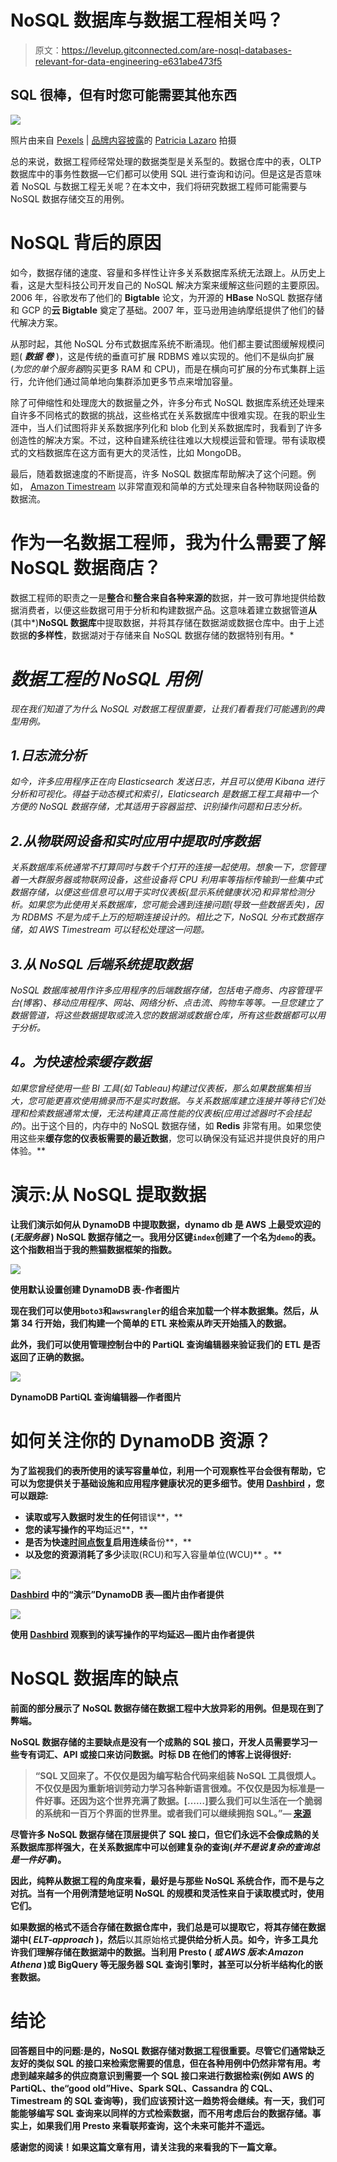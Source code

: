 # NoSQL 数据库与数据工程相关吗？

> 原文：<https://levelup.gitconnected.com/are-nosql-databases-relevant-for-data-engineering-e631abe473f5>

## SQL 很棒，但有时您可能需要其他东西

![](img/f6758ff6fe010439bfa457a9ae03fc7f.png)

照片由来自 [Pexels](https://www.pexels.com/photo/aerial-view-of-city-buildings-424184/?utm_content=attributionCopyText&utm_medium=referral&utm_source=pexels) | [品牌内容披露](https://www.annageller.com/disclosure)的 [Patricia Lazaro](https://www.pexels.com/@patricialazaro?utm_content=attributionCopyText&utm_medium=referral&utm_source=pexels) 拍摄

总的来说，数据工程师经常处理的数据类型是关系型的。数据仓库中的表，OLTP 数据库中的事务性数据—它们都可以使用 SQL 进行查询和访问。但是这是否意味着 NoSQL 与数据工程无关呢？在本文中，我们将研究数据工程师可能需要与 NoSQL 数据存储交互的用例。

# NoSQL 背后的原因

如今，数据存储的速度、容量和多样性让许多关系数据库系统无法跟上。从历史上看，这是大型科技公司开发自己的 NoSQL 解决方案来缓解这些问题的主要原因。2006 年，谷歌发布了他们的 **Bigtable** 论文，为开源的 **HBase** NoSQL 数据存储和 GCP 的**云 Bigtable** 奠定了基础。2007 年，亚马逊用迪纳摩纸提供了他们的替代解决方案。

从那时起，其他 NoSQL 分布式数据库系统不断涌现。他们都主要试图缓解规模问题( ***数据*** ***卷*** )，这是传统的垂直可扩展 RDBMS 难以实现的。他们不是纵向扩展(*为您的单个服务器*购买更多 RAM 和 CPU)，而是在横向可扩展的分布式集群上运行，允许他们通过简单地向集群添加更多节点来增加容量。

除了可伸缩性和处理庞大的数据量之外，许多分布式 NoSQL 数据库系统还处理来自许多不同格式的数据的挑战，这些格式在关系数据库中很难实现。在我的职业生涯中，当人们试图将非关系数据序列化和 blob 化到关系数据库时，我看到了许多创造性的解决方案。不过，这种自建系统往往难以大规模运营和管理。带有读取模式的文档数据库在这方面有更大的灵活性，比如 MongoDB。

最后，随着数据速度的不断提高，许多 NoSQL 数据库帮助解决了这个问题。例如， [Amazon Timestream](https://towardsdatascience.com/amazon-timestream-is-finally-released-is-it-worth-your-time-e6b7eff10867) 以非常直观和简单的方式处理来自各种物联网设备的数据流。

# 作为一名数据工程师，我为什么需要了解 NoSQL 数据商店？

数据工程师的职责之一是**整合**和**整合来自各种来源的**数据，并一致可靠地提供给数据消费者，以便这些数据可用于分析和构建数据产品。这意味着建立数据管道**从**(其中*)**NoSQL 数据库**中提取数据，并将其存储在数据湖或数据仓库中。由于上述数据**的多样性**，数据湖对于存储来自 NoSQL 数据存储的数据特别有用。*

# *数据工程的 NoSQL 用例*

*现在我们知道了为什么 NoSQL 对数据工程很重要，让我们看看我们可能遇到的典型用例。*

## *1.日志流分析*

*如今，许多应用程序正在向 Elasticsearch 发送日志，并且可以使用 Kibana 进行分析和可视化。得益于动态模式和索引，Elaticsearch 是数据工程工具箱中一个方便的 NoSQL 数据存储，尤其适用于容器监控、识别操作问题和日志分析。*

## *2.从物联网设备和实时应用中提取时序数据*

*关系数据库系统通常不打算同时与数千个打开的连接一起使用。想象一下，您管理着一大群服务器或物联网设备，这些设备将 CPU 利用率等指标传输到一些集中式数据存储，以便这些信息可以用于实时仪表板(*显示系统健康状况*)和异常检测分析。如果您为此使用关系数据库，您可能会遇到连接问题(*导致一些数据丢失*)，因为 RDBMS 不是为成千上万的短期连接设计的。相比之下，NoSQL 分布式数据存储，如 AWS Timestream 可以轻松处理这一问题。*

## *3.从 NoSQL 后端系统提取数据*

*NoSQL 数据库被用作许多应用程序的后端数据存储，包括电子商务、内容管理平台(博客)、移动应用程序、网站、网络分析、点击流、购物车等等。一旦您建立了数据管道，将这些数据提取或流入您的数据湖或数据仓库，所有这些数据都可以用于分析。*

## ***4。为快速检索缓存数据***

*如果您曾经使用一些 BI 工具(如 Tableau)构建过仪表板，那么如果数据集相当大，您可能更喜欢使用摘录而不是实时数据。与关系数据库建立连接并等待它们处理和检索数据通常太慢，无法构建真正高性能的仪表板(应用过滤器时不会挂起的*)。出于这个目的，内存中的 NoSQL 数据存储，如 **Redis** 非常有用。如果您使用这些来**缓存您的仪表板需要的最近数据**，您可以确保没有延迟并提供良好的用户体验。**

# **演示:从 NoSQL 提取数据**

**让我们演示如何从 DynamoDB 中提取数据，dynamo db 是 AWS 上最受欢迎的(*无服务器* ) NoSQL 数据存储之一。我用分区键`index`创建了一个名为`demo`的表。这个指数相当于我的熊猫数据框架的指数。**

**![](img/caa5cfd4231793d5648cbb0a44f90b0d.png)**

**使用默认设置创建 DynamoDB 表-作者图片**

**现在我们可以使用`boto3`和`awswrangler`的组合来加载一个样本数据集。然后，从第 34 行开始，我们构建一个简单的 ETL 来检索从昨天开始插入的数据。**

**此外，我们可以使用管理控制台中的 PartiQL 查询编辑器来验证我们的 ETL 是否返回了正确的数据。**

**![](img/532c71017d6dddf4d6a0d6c0dcac036e.png)**

**DynamoDB PartiQL 查询编辑器—作者图片**

# **如何关注你的 DynamoDB 资源？**

**为了监视我们的表所使用的读写容量单位，利用一个可观察性平台会很有帮助，它可以为您提供关于基础设施和应用程序健康状况的更多细节。使用 [Dashbird](https://dashbird.io/) ，您可以跟踪:**

*   **读取或写入数据时发生的任何**错误**，**
*   **您的读写操作的平均**延迟**，**
*   **是否为快速[时间点恢复](https://dashbird.io/blog/10-ways-protect-mission-critical-database/)启用连续**备份**，**
*   **以及您的资源消耗了多少**读取(RCU)和写入容量单位(WCU)** 。**

**![](img/fcb5946315eab69dfc4da7f89195b29b.png)**

**[Dashbird](https://dashbird.io/) 中的“演示”DynamoDB 表—图片由作者提供**

**![](img/14726b6f3ef83a1484c233eff5a68873.png)**

**使用 [Dashbird](https://dashbird.io/) 观察到的读写操作的平均延迟—图片由作者提供**

# **NoSQL 数据库的缺点**

**前面的部分展示了 NoSQL 数据存储在数据工程中大放异彩的用例。但是现在到了弊端。**

**NoSQL 数据存储的主要缺点是没有一个成熟的 SQL 接口，开发人员需要学习一些专有词汇、API 或接口来访问数据。时标 DB 在他们的博客上说得很好:**

> **“SQL 又回来了。不仅仅是因为编写粘合代码来组装 NoSQL 工具很烦人。不仅仅是因为重新培训劳动力学习各种新语言很难。不仅仅是因为标准是一件好事。还因为这个世界充满了数据。[……]要么我们可以生活在一个脆弱的系统和一百万个界面的世界里。或者我们可以继续拥抱 SQL。”— [来源](https://blog.timescale.com/blog/why-sql-beating-nosql-what-this-means-for-future-of-data-time-series-database-348b777b847a/)**

**尽管许多 NoSQL 数据存储在顶层提供了 SQL 接口，但它们永远不会像成熟的关系数据库那样强大，在关系数据库中可以创建复杂的查询(*并不是说复杂的查询总是一件好事*)。**

**因此，纯粹从数据工程的角度来看，最好是与那些 NoSQL 系统合作，而不是与之对抗。当有一个用例清楚地证明 NoSQL 的规模和灵活性来自于读取模式时，使用它们。**

**如果数据的格式不适合存储在数据仓库中，我们总是可以提取它，将其存储在数据湖中( *ELT-approach* )，然后**以其原始格式**提供给分析人员。如今，许多工具允许我们理解存储在数据湖中的数据。当利用 Presto ( *或 AWS 版本:Amazon Athena* )或 BigQuery 等无服务器 SQL 查询引擎时，甚至可以分析半结构化的嵌套数据。**

# **结论**

**回答题目中的问题:是的，NoSQL 数据存储对数据工程很重要。尽管它们通常缺乏友好的类似 SQL 的接口来检索您需要的信息，但在各种用例中仍然非常有用。考虑到越来越多的供应商意识到需要一个 SQL 接口来进行数据检索(例如 AWS 的 PartiQL、the“good old”Hive、Spark SQL、Cassandra 的 CQL、Timestream 的 SQL 查询等)，我们应该预计这一趋势将会继续。有一天，我们可能能够编写 SQL 查询来以同样的方式检索数据，而不用考虑后台的数据存储。事实上，如果我们用 Presto 来看联邦查询，这个未来可能并不遥远。**

****感谢您的阅读！如果这篇文章有用，请关注我的**[](https://medium.com/@anna.anisienia)****来看我的下一篇文章。******
